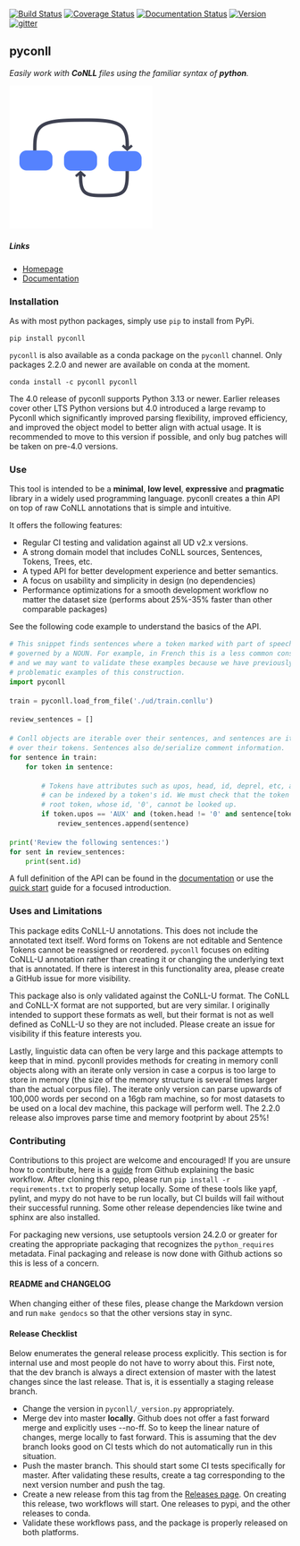 [![Build Status](https://github.com/pyconll/pyconll/workflows/CI/badge.svg?branch=master)](https://github.com/pyconll/pyconll)
[![Coverage Status](https://coveralls.io/repos/github/pyconll/pyconll/badge.svg?branch=master)](https://coveralls.io/github/pyconll/pyconll?branch=master)
[![Documentation Status](https://readthedocs.org/projects/pyconll/badge/?version=stable)](https://pyconll.readthedocs.io/en/stable)
[![Version](https://img.shields.io/github/v/release/pyconll/pyconll)](https://github.com/pyconll/pyconll/releases)
[![gitter](https://badges.gitter.im/pyconll/pyconll.svg)](https://gitter.im/pyconll/pyconll?utm_source=badge&utm_medium=badge&utm_campaign=pr-badge&utm_content=badge)

## pyconll

*Easily work with **CoNLL** files using the familiar syntax of **python**.*

<img src="res/logo.svg" width="256px" height="256px">

##### Links
- [Homepage](https://pyconll.github.io)
- [Documentation](https://pyconll.readthedocs.io/)


### Installation

As with most python packages, simply use `pip` to install from PyPi.

```
pip install pyconll
```

`pyconll` is also available as a conda package on the `pyconll` channel. Only packages 2.2.0 and newer are available on conda at the moment.

```
conda install -c pyconll pyconll
```

The 4.0 release of pyconll supports Python 3.13 or newer. Earlier releases cover other LTS Python versions but 4.0 introduced a large revamp to Pyconll which significantly improved parsing flexibility, improved efficiency, and improved the object model to better align with actual usage. It is recommended to move to this version if possible, and only bug patches will be taken on pre-4.0 versions.


### Use

This tool is intended to be a **minimal**, **low level**, **expressive** and **pragmatic** library in a widely used programming language. pyconll creates a thin API on top of raw CoNLL annotations that is simple and intuitive.

It offers the following features:
* Regular CI testing and validation against all UD v2.x versions.
* A strong domain model that includes CoNLL sources, Sentences, Tokens, Trees, etc.
* A typed API for better development experience and better semantics.
* A focus on usability and simplicity in design (no dependencies)
* Performance optimizations for a smooth development workflow no matter the dataset size (performs about 25%-35% faster than other comparable packages)

See the following code example to understand the basics of the API.

```python
# This snippet finds sentences where a token marked with part of speech 'AUX' are
# governed by a NOUN. For example, in French this is a less common construction
# and we may want to validate these examples because we have previously found some
# problematic examples of this construction.
import pyconll

train = pyconll.load_from_file('./ud/train.conllu')

review_sentences = []

# Conll objects are iterable over their sentences, and sentences are iterable
# over their tokens. Sentences also de/serialize comment information.
for sentence in train:
    for token in sentence:

        # Tokens have attributes such as upos, head, id, deprel, etc, and sentences
        # can be indexed by a token's id. We must check that the token is not the
        # root token, whose id, '0', cannot be looked up.
        if token.upos == 'AUX' and (token.head != '0' and sentence[token.head].upos == 'NOUN'):
            review_sentences.append(sentence)

print('Review the following sentences:')
for sent in review_sentences:
    print(sent.id)
```

A full definition of the API can be found in the [documentation](https://pyconll.readthedocs.io/) or use the [quick start](https://pyconll.readthedocs.io/en/stable/starting.html) guide for a focused introduction.


### Uses and Limitations

This package edits CoNLL-U annotations. This does not include the annotated text itself. Word forms on Tokens are not editable and Sentence Tokens cannot be reassigned or reordered. `pyconll` focuses on editing CoNLL-U annotation rather than creating it or changing the underlying text that is annotated. If there is interest in this functionality area, please create a GitHub issue for more visibility.

This package also is only validated against the CoNLL-U format. The CoNLL and CoNLL-X format are not supported, but are very similar. I originally intended to support these formats as well, but their format is not as well defined as CoNLL-U so they are not included. Please create an issue for visibility if this feature interests you.

Lastly, linguistic data can often be very large and this package attempts to keep that in mind. pyconll provides methods for creating in memory conll objects along with an iterate only version in case a corpus is too large to store in memory (the size of the memory structure is several times larger than the actual corpus file). The iterate only version can parse upwards of 100,000 words per second on a 16gb ram machine, so for most datasets to be used on a local dev machine, this package will perform well. The 2.2.0 release also improves parse time and memory footprint by about 25%!


### Contributing

Contributions to this project are welcome and encouraged! If you are unsure how to contribute, here is a [guide](https://help.github.com/en/articles/creating-a-pull-request-from-a-fork) from Github explaining the basic workflow. After cloning this repo, please run `pip install -r requirements.txt` to properly setup locally. Some of these tools like yapf, pylint, and mypy do not have to be run locally, but CI builds will fail without their successful running. Some other release dependencies like twine and sphinx are also installed.

For packaging new versions, use setuptools version 24.2.0 or greater for creating the appropriate packaging that recognizes the `python_requires` metadata. Final packaging and release is now done with Github actions so this is less of a concern.


#### README and CHANGELOG

When changing either of these files, please change the Markdown version and run ``make gendocs`` so that the other versions stay in sync.

#### Release Checklist

Below enumerates the general release process explicitly. This section is for internal use and most people do not have to worry about this. First note, that the dev branch is always a direct extension of master with the latest changes since the last release. That is, it is essentially a staging release branch.

* Change the version in `pyconll/_version.py` appropriately.
* Merge dev into master **locally**. Github does not offer a fast forward merge and explicitly uses --no-ff. So to keep the linear nature of changes, merge locally to fast forward. This is assuming that the dev branch looks good on CI tests which do not automatically run in this situation.
* Push the master branch. This should start some CI tests specifically for master. After validating these results, create a tag corresponding to the next version number and push the tag.
* Create a new release from this tag from the [Releases page](https://github.com/pyconll/pyconll/releases). On creating this release, two workflows will start. One releases to pypi, and the other releases to conda.
* Validate these workflows pass, and the package is properly released on both platforms.
